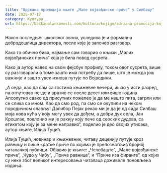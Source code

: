 ```yaml
---
title: "Одржана промоција књиге „Мале војвођанске приче“ у Силбашу"
date: 2025-07-17
category: Култура
url: https://backapalankavesti.com/kultura/knjige/odrzana-promocija-knjige-male-vojvodjanske-price-u-silbasu/
---
```


Након последњег школског звона, уследила је и формална добродошлица директора, после које је започео разговор.

Како то обично бива, најмање сам говорио о књизи „Малих војвођанских прича“ која је била повод сусрета.

Како ја аутор навео на свом фејсбук профилу, током овог сусрета, више су разговарали о томе зашто има потребу да пише, што је можда још важније и зашто увек изнова путује по Војводини.

„А онда, као да сам са гостима књижевне вечери, ишао у исти разред, па отпутовао негде и вратио се после десет или више година. Апсолутно свако од присутних пожелео је да ме нешто пита, загрли или се слика са мном. Као да смо род, па смо се окупили на неком породичном слављу! Далибор Пејак рекао ми је да је од сада Силбаш моја нова кућа у коју могу увек да дођем, а добри дух села, Јан Крошлак, поклонио ми је ракију коју пече од сеоских дудова, са етикетом коју је за мене направио“, поделио је део својих утисака, аутор књиге, Илија Туцић.

Илија Туцић, новинар и књижевник, читаву деценију путује кроз равницу и пише кратке приче по којима је препознатљив бројној читалачкој публици. Објавио је књиге: „Челобаште“, „Мале војвођанске приче“, „Чудо у Чибу“, „Приче равнице“, и “Приче иза фиранге”, од којих су неке због великог интересовања читалаца доживеле поновљена издања.
